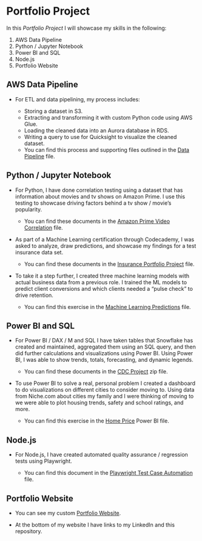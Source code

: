 # Portfolio Project
In this *Portfolio Project* I will showcase my skills in the following:

1. AWS Data Pipeline
2.	Python / Jupyter Notebook
3.	Power BI and SQL
4.	Node.js
5.	Portfolio Website

## AWS Data Pipeline
* For ETL and data pipelining, my process includes:
   - Storing a dataset in S3.
   - Extracting and transforming it with custom Python code using AWS Glue.
   - Loading the cleaned data into an Aurora database in RDS.
   - Writing a query to use for Quicksight to visualize the cleaned dataset.

   * You can find this process and supporting files outlined in the [Data Pipeline](https://github.com/christianhansonn/PortfolioDataPipeline/tree/main) file.

## <a id="Python">Python / Jupyter Notebook</a>
* For Python, I have done correlation testing using a dataset that has information about movies and tv shows on Amazon Prime. I use this testing to showcase driving factors behind a tv show / movie’s popularity. 

    * You can find these documents in the [Amazon Prime Video Correlation](https://github.com/christianhansonn/PortfolioProject/blob/main/Amazon%20Prime%20Video%20Correlation.ipynb) file.

* As part of a Machine Learning certification through Codecademy, I was asked to analyze, draw predictions, and showcase my findings for a test insurance data set.

   * You can find these documents in the [Insurance Portfolio Project](https://github.com/christianhansonn/PortfolioProject/blob/main/insurance_portfolio_project.ipynb) file.

* To take it a step further, I created three machine learning models with actual business data from a previous role. I trained the ML models to predict client conversions and which clients needed a “pulse check” to drive retention. 

    * You can find this exercise in the [Machine Learning Predictions](https://github.com/christianhansonn/PortfolioProject/blob/main/Machine%20Learning%20Predictions.ipynb) file.

## <a id="Power-BI">Power BI and SQL</a>
* For Power BI / DAX / M and SQL I have taken tables that Snowflake has created and maintained, aggregated them using an SQL query, and then did further calculations and visualizations using Power BI. Using Power BI, I was able to show trends, totals, forecasting, and dynamic legends.

    * You can find these documents in the [CDC Project](https://github.com/christianhansonn/PortfolioProject/blob/main/CDC%20Project.zip) zip file.

* To use Power BI to solve a real, personal problem I created a dashboard to do visualizations on different cities to consider moving to. Using data from Niche.com about cities my family and I were thinking of moving to we were able to plot housing trends, safety and school ratings, and more.

    * You can find this exercise in the [Home Price](https://github.com/christianhansonn/PortfolioProject/blob/main/Home_Price.pbix) Power BI file.

## <a id="JS">Node.js</a>

* For Node.js, I have created automated quality assurance / regression tests using Playwright.
   
   * You can find this document in the [Playwright Test Case Automation](https://github.com/christianhansonn/PortfolioProject/blob/main/playwrightTestLoop.spec.js) file.

## <a id="HTML">Portfolio Website</a>

* You can see my custom [Portfolio Website](https://christianhansonn.github.io/PortfolioWebsite/). 

* At the bottom of my website I have links to my LinkedIn and this repository.
